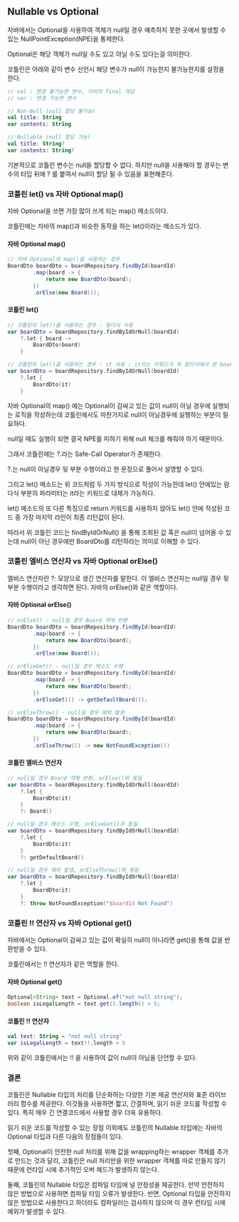 ## **Nullable vs Optional**
자바에서는 Optional을 사용하여 객체가 null일 경우 예측하지 못한 곳에서 발생할 수 있는 NullPointException(NPE)을 통제한다.

Optional은 해당 객체가 null일 수도 있고 아닐 수도 있다는걸 의미한다.

코틀린은 아래와 같이 변수 선언시 해당 변수가 null이 가능한지 불가능한지를 설정을 한다.

```kt
// val : 변경 불가능한 변수, 자바의 final 개념
// var : 변경 가능한 변수

// Non-Null (null 할당 불가능)
val title: String
var contents: String

// Nullable (null 할당 가능)
val title: String?
var contents: String?
```
기본적으로 코틀린 변수는 null을 할당할 수 없다.
하지만 null을 사용해야 할 경우는 변수의 타입 뒤에 ? 를 붙여서 null이 할당 될 수 있음을 표현해준다.

### **코틀린 let() vs 자바 Optional map()**
자바 Optional을 쓰면 가장 많이 쓰게 되는 map() 메소드이다.   

코틀린에는 자바의 map()과 비슷한 동작을 하는 let()이라는 메소드가 있다.

#### **자바 Optional map()**
```java
// 자바 Optional의 map()을 사용하는 경우
BoardDto boardDto = boardRepository.findById(boardId)
        .map(board -> {
            return new BoardDto(board);
        })
        .orElse(new Board());
```

#### **코틀린 let()**
```kt
// 코틀린의 let()을 사용하는 경우 - 람다식 사용
var boardDto = boardRepository.findByIdOrNull(boardId)
    ?.let { board ->
        BoardDto(board)
    }

// 코틀린의 let()을 사용하는 경우 - it 사용 : it라는 키워드가 위 람다식에서 본 board와 동일한 값이다.
var boardDto = boardRepository.findByIdOrNull(boardId)
    ?.let {
        BoardDto(it)
    }
```
자바 Optional의 map() 에는 Optional이 감싸고 있는 값이 null이 아닐 경우에 실행되는 로직을 작성하는데 코틀린에서도 마찬가지로 null이 아닐경우에 실행하는 부분이 필요하다.

null일 때도 실행이 되면 결국 NPE를 피하기 위해 null 체크를 해줘야 하기 때문이다.

그래서 코틀린에는 ?.라는 Safe-Call Operator가 존재한다.

?.는 null이 아닐경우 뒷 부분 수행이라고 한 문장으로 풀어서 설명할 수 있다.

그리고 let() 메소드는 위 코드처럼 두 가지 방식으로 작성이 가능한데 let() 안에있는 람다식 부분의 파라미터는 it라는 키워드로 대체가 가능하다.

let() 메소드의 또 다른 특징으로 return 키워드를 사용하지 않아도 let() 안에 작성된 코드 중 가장 마지막 라인이 최종 리턴값이 된다.

따라서 위 코틀린 코드는 findByIdOrNull() 을 통해 조회된 값 혹은 null이 넘어올 수 있는데 null이 아닌 경우에만 BoardDto를 리턴하라는 의미로 이해할 수 있다.

### **코틀린 엘비스 연산자 vs 자바 Optional orElse()**
엘비스 연산자란 ?: 모양으로 생긴 연산자를 말한다. 이 엘비스 연산자는 null일 경우 뒷 부분 수행이라고 생각하면 된다. 자바의 orElse()와 같은 역할이다.

#### **자바 Optional orElse()**
```java
// orElse() - null일 경우 Board 객체 반환
BoardDto boardDto = boardRepository.findById(boardId)
        .map(board -> {
            return new BoardDto(board);
        })
        .orElse(new Board());

// orElseGet() - null일 경우 메소드 수행
BoardDto boardDto = boardRepository.findById(boardId)
        .map(board -> {
            return new BoardDto(board);
        })
        .orElseGet(() -> getDefaultBoard());

// orElseThrow() - null일 경우 예외 발생
BoardDto boardDto = boardRepository.findById(boardId)
        .map(board -> {
            return new BoardDto(board);
        })
        .orElseThrow(() -> new NotFoundException())
```

#### **코틀린 엘비스 연산자**
```kt
// null일 경우 Board 객체 반환, orElse()와 동일
var boardDto = boardRepository.findByIdOrNull(boardId)
    ?.let {
        BoardDto(it)
    }
    ?: Board()

// null일 경우 메소드 수행, orElseGet()과 동일
var boardDto = boardRepository.findByIdOrNull(boardId)
    ?.let {
        BoardDto(it)
    }
    ?: getDefaultBoard()

// null일 경우 예외 발생, orElseThrow()와 동일
var boardDto = boardRepository.findByIdOrNull(boardId)
    ?.let {
        BoardDto(it)
    }
    ?: throw NotFoundException("$boardId Not Found")
```

### **코틀린 !! 연산자 vs 자바 Optional get()**
자바에서는 Optional이 감싸고 있는 값이 확실히 null이 아니라면 get()을 통해 값을 반환받을 수 있다.

코틀린에서는 !! 연산자가 같은 역할을 한다.

#### **자바 Optional get()**
```java
Optional<String> text = Optional.of("not null string");
boolean isLegalLength = text.get().length() > 5;
```

#### **코틀린 !! 연산자**
```kt
val text: String = "not null string"
var isLegalLength = text!!.length > 5
```
위와 같이 코틀린에서는 !! 을 사용하여 값이 null이 아님을 단언할 수 있다.

### **결론**
코틀린은 Nullable 타입의 처리를 단순화하는 다양한 기본 제공 연산자와 표준 라이브러리 함수를 제공한다. 이것들을 사용하면 짧고, 간결하며, 읽기 쉬운 코드를 작성할 수 있다. 특히 매우 긴 연결코드에서 사용할 경우 더욱 유용하다.

읽기 쉬운 코드를 작성할 수 있는 장점 이외에도 코틀린의 Nullable 타입에는 자바의 Optional 타입과 다른 다음의 장점들이 있다.

첫째, Optional이 안전한 null 처리를 위해 값을 wrapping하는 wrapper 객체를 추가로 만드는 것과 달리, 코틀린은 null 처리만을 위한 wrapper 객체를 따로 만들지 않기 때문에 런타임 시에 추가적인 오버 헤드가 발생하지 않는다.

둘째, 코틀린의 Nullable 타입은 컴파일 타임에 널 안정성을 제공한다. 만약 안전하지 않은 방법으로 사용하면 컴파일 타임 오류가 발생한다. 반면, Optional 타입을 안전하지 않은 방법으로 사용한다고 하더라도 컴파일러는 검사하지 않으며 이 경우 런타임 시에 예외가 발생할 수 있다.